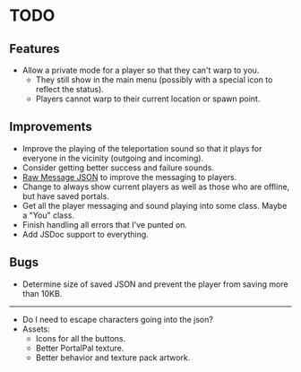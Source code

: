 # TODO

## Features

-   Allow a private mode for a player so that they can't warp to you.
    -   They still show in the main menu (possibly with a special icon to reflect the status).
    -   Players cannot warp to their current location or spawn point.

## Improvements

-   Improve the playing of the teleportation sound so that it plays for everyone in the vicinity (outgoing and incoming).
-   Consider getting better success and failure sounds.
-   [Raw Message JSON](https://learn.microsoft.com/en-us/minecraft/creator/reference/content/rawmessagejson?view=minecraft-bedrock-stable) to improve the messaging to players.
-   Change to always show current players as well as those who are offline, but have saved portals.
-   Get all the player messaging and sound playing into some class. Maybe a "You" class.
-   Finish handling all errors that I've punted on.
-   Add JSDoc support to everything.

## Bugs

-   Determine size of saved JSON and prevent the player from saving more than 10KB.

--------------

-   Do I need to escape characters going into the json?
-   Assets:
    -   Icons for all the buttons.
    -   Better PortalPal texture.
    -   Better behavior and texture pack artwork.

